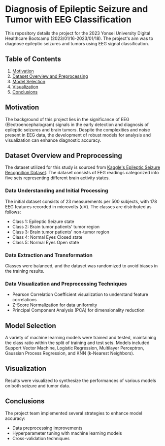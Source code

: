 # Diagnosis of Epileptic Seizure and Tumor with EEG Classification

This repository details the project for the 2023 Yonsei University Digital Healthcare Bootcamp (2023/01/16-2023/01/18).
The project's aim was to diagnose epileptic seizures and tumors using EEG signal classification.

## Table of Contents
1. [Motivation](#motivation)
2. [Dataset Overview and Preprocessing](#dataset-overview-and-preprocessing)
3. [Model Selection](#model-selection)
4. [Visualization](#visualization)
5. [Conclusions](#conclusions-and-recommendations)

## Motivation
The background of this project lies in the significance of EEG (Electroencephalogram) signals in the early detection and diagnosis of epileptic seizures and brain tumors. Despite the complexities and noise present in EEG data, the development of robust models for analysis and visualization can enhance diagnostic accuracy.

## Dataset Overview and Preprocessing
The dataset utilized for this study is sourced from [Kaggle's Epileptic Seizure Recognition Dataset](https://www.kaggle.com/datasets/harunshimanto/epileptic-seizure-recognition). The dataset consists of EEG readings categorized into five sets representing different brain activity states. 

### Data Understanding and Initial Processing
The initial dataset consists of 23 measurements per 500 subjects, with 178 EEG features recorded in microvolts (uV). The classes are distributed as follows:
- Class 1: Epileptic Seizure state
- Class 2: Brain tumor patients' tumor region
- Class 3: Brain tumor patients' non-tumor region
- Class 4: Normal Eyes Closed state
- Class 5: Normal Eyes Open state

### Data Extraction and Transformation
Classes were balanced, and the dataset was randomized to avoid biases in the training results.

### Data Visualization and Preprocessing Techniques
- Pearson Correlation Coefficient visualization to understand feature correlations
- Z-Score Normalization for data uniformity
- Principal Component Analysis (PCA) for dimensionality reduction

## Model Selection
A variety of machine learning models were trained and tested, maintaining the class ratio within the split of training and test sets. Models included Support Vector Machine, Logistic Regression, Multilayer Perceptron, Gaussian Process Regression, and KNN (k-Nearest Neighbors).

## Visualization
Results were visualized to synthesize the performances of various models on both seizure and tumor data.

## Conclusions
The project team implemented several strategies to enhance model accuracy:
- Data preprocessing improvements
- Hyperparameter tuning with machine learning models
- Cross-validation techniques
